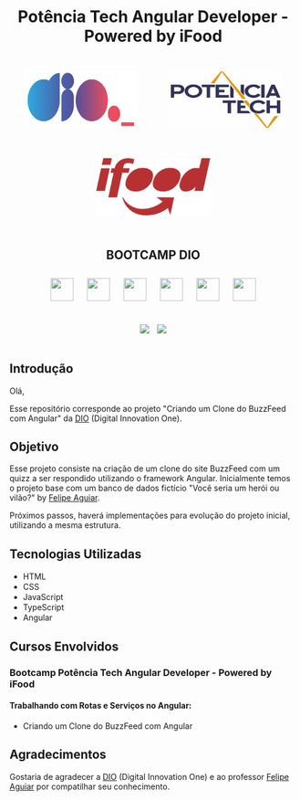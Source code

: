 # <div align="center">**Potência Tech Angular Developer - Powered by iFood**</div>

<div align="center">
    <img src="assets\images\dio-logo.png" width="200" height="100" hspace="25" style="margin: 25px">
    <img src="assets\images\potencia_tech-logo.jpg" width="200" height="100" hspace="25" style="margin: 25px">
    <img src="assets\images\ifood-logo.png" width="200" height="100" hspace="25" style="margin: 25px">
</div>

## <div align="center">**BOOTCAMP DIO**</div>     

<div align="center">
    <img src="https://cdn.jsdelivr.net/gh/devicons/devicon/icons/git/git-original.svg" width="40" height="40" hspace="10" style="margin: 10px"/>
    <img src="https://cdn.jsdelivr.net/gh/devicons/devicon/icons/html5/html5-original.svg" width="40" height="40" hspace="10" style="margin: 10px"/>
    <img src="https://cdn.jsdelivr.net/gh/devicons/devicon/icons/css3/css3-original.svg" width="40" height="40" hspace="10" style="margin: 10px"/>
    <img src="https://cdn.jsdelivr.net/gh/devicons/devicon/icons/javascript/javascript-original.svg" width="40" height="40" hspace="10" style="margin: 10px"/>
    <img src="https://cdn.jsdelivr.net/gh/devicons/devicon/icons/typescript/typescript-original.svg" width="40" height="40" hspace="10" style="margin: 10px"/>        
    <img src="https://cdn.jsdelivr.net/gh/devicons/devicon/icons/angularjs/angularjs-original.svg" width="40" height="40" hspace="10" style="margin: 10px"/>
</div>
<br>

</p>
<div align="center">
    <img src="https://img.shields.io/badge/IN%C3%8DCIO-14%2F03%2F2023-green" hspace="5"/>
    <img src="https://img.shields.io/badge/T%C3%89RMINO-30%2F05%2F2023-red" hspace="5"/>
</div>
<br>

## Introdução
Olá,

Esse repositório corresponde ao projeto 
"Criando um Clone do BuzzFeed com Angular" da [DIO](https://www.dio.me/) (Digital Innovation One).

## Objetivo

Esse projeto consiste na criação de um clone do site BuzzFeed com um quizz a ser respondido  utilizando o framework Angular. Inicialmente temos o projeto base com um banco de dados fictício "Você seria um herói ou vilão?" by [Felipe Aguiar](https://github.com/felipeAguiarCode).

Próximos passos, haverá implementações para evolução do projeto inicial, utilizando a mesma estrutura.

## Tecnologias Utilizadas
- HTML <img src="https://cdn.jsdelivr.net/gh/devicons/devicon/icons/html5/html5-original.svg" width="90" height="15" hspace="5" style="margin-left: 5px"/>
- CSS <img src="https://cdn.jsdelivr.net/gh/devicons/devicon/icons/css3/css3-original.svg" width="120" height="15" hspace="5" style="margin-left: 5px"/> 
- JavaScript <img src="https://cdn.jsdelivr.net/gh/devicons/devicon/icons/javascript/javascript-original.svg" width="25" height="15" hspace="5" style="margin-left: 10px"/>
- TypeScript <img src="https://cdn.jsdelivr.net/gh/devicons/devicon/icons/typescript/typescript-original.svg" width="20" height="15" hspace="5" style="margin-left: 10px"/>
- Angular <img src="https://cdn.jsdelivr.net/gh/devicons/devicon/icons/angularjs/angularjs-original.svg" width="55" height="15" hspace="5" style="margin-left: 10px"/>          

## Cursos Envolvidos
### **Bootcamp Potência Tech Angular Developer - Powered by iFood** 
#### **Trabalhando com Rotas e Serviços no Angular:**

- Criando um Clone do BuzzFeed com Angular

## Agradecimentos
Gostaria de agradecer a [DIO](https://www.dio.me/) (Digital Innovation One) e ao professor [Felipe Aguiar](https://github.com/felipeAguiarCode) por compatilhar seu conhecimento. 



